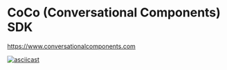 # CoCo (Conversational Components) SDK

https://www.conversationalcomponents.com

[![asciicast](https://asciinema.org/a/291261.svg)](https://asciinema.org/a/291261)
